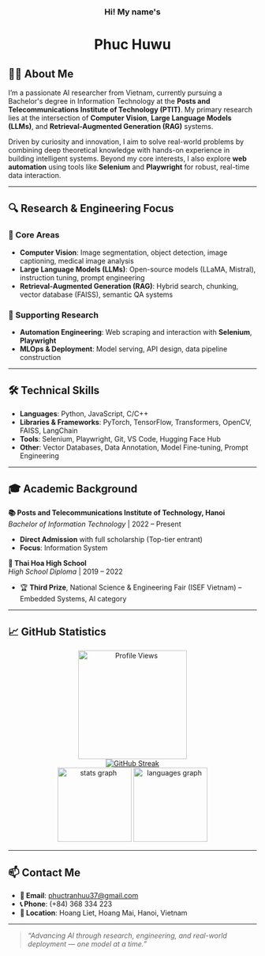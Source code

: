 <h3 align="center">Hi! My name's</h3>
<h1 align="center">Phuc Huwu</h1>

## 👨‍💻 About Me

I’m a passionate AI researcher from Vietnam, currently pursuing a Bachelor's degree in Information Technology at the **Posts and Telecommunications Institute of Technology (PTIT)**. My primary research lies at the intersection of **Computer Vision**, **Large Language Models (LLMs)**, and **Retrieval-Augmented Generation (RAG)** systems.

Driven by curiosity and innovation, I aim to solve real-world problems by combining deep theoretical knowledge with hands-on experience in building intelligent systems. Beyond my core interests, I also explore **web automation** using tools like **Selenium** and **Playwright** for robust, real-time data interaction.

---

## 🔍 Research & Engineering Focus

### 🔹 Core Areas
- **Computer Vision**: Image segmentation, object detection, image captioning, medical image analysis
- **Large Language Models (LLMs)**: Open-source models (LLaMA, Mistral), instruction tuning, prompt engineering
- **Retrieval-Augmented Generation (RAG)**: Hybrid search, chunking, vector database (FAISS), semantic QA systems

### 🔸 Supporting Research
- **Automation Engineering**: Web scraping and interaction with **Selenium**, **Playwright**
- **MLOps & Deployment**: Model serving, API design, data pipeline construction

---

## 🛠 Technical Skills

- **Languages**: Python, JavaScript, C/C++
- **Libraries & Frameworks**: PyTorch, TensorFlow, Transformers, OpenCV, FAISS, LangChain
- **Tools**: Selenium, Playwright, Git, VS Code, Hugging Face Hub
- **Other**: Vector Databases, Data Annotation, Model Fine-tuning, Prompt Engineering

---

## 🎓 Academic Background

**📚 Posts and Telecommunications Institute of Technology, Hanoi**  
*Bachelor of Information Technology* | 2022 – Present  
- **Direct Admission** with full scholarship (Top-tier entrant)
- **Focus**: Information System

**🏫 Thai Hoa High School**  
*High School Diploma* | 2019 – 2022  
- 🏆 **Third Prize**, National Science & Engineering Fair (ISEF Vietnam) – Embedded Systems, AI category

---

## 📈 GitHub Statistics
<div align="center">
  <img src="https://komarev.com/ghpvc/?username=PhucHuwu&color=blue&style=flat-square" height="220" alt="Profile Views"  />
</div>

<div align="center">
  <a href="https://git.io/streak-stats"><img src="https://streak-stats.demolab.com?user=PhucHuwu&theme=github-dark-blue&border_radius=4&date_format=j%2Fn%5B%2FY%5D&mode=weekly" alt="GitHub Streak" /></a>
</div>

<div align="center">
  <img src="https://github-readme-stats.vercel.app/api?username=PhucHuwu&hide_title=false&hide_rank=false&show_icons=true&include_all_commits=true&count_private=false&disable_animations=false&theme=github_dark&locale=en&hide_border=false&order=1&hide=contribs,issues" height="150" alt="stats graph" />
  <img src="https://github-readme-stats.vercel.app/api/top-langs?username=PhucHuwu&locale=en&hide_title=false&layout=compact&card_width=320&langs_count=5&theme=github_dark&hide_border=false&order=2" height="150" alt="languages graph"  />
</div>

---

## 📫 Contact Me

- **📧 Email**: [phuctranhuu37@gmail.com](mailto:phuctranhuu37@gmail.com)  
- **📞 Phone**: (+84) 368 334 223  
- **📍 Location**: Hoang Liet, Hoang Mai, Hanoi, Vietnam  

---

> *“Advancing AI through research, engineering, and real-world deployment — one model at a time.”*

